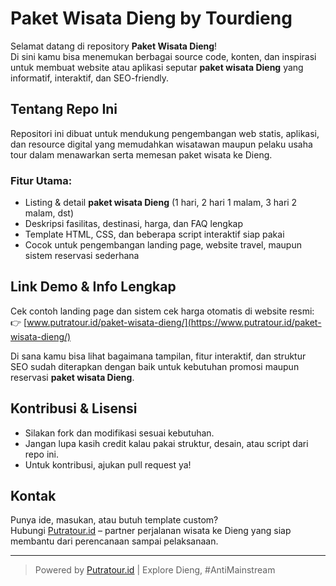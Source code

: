 # Paket Wisata Dieng by Tourdieng

Selamat datang di repository **Paket Wisata Dieng**!  
Di sini kamu bisa menemukan berbagai source code, konten, dan inspirasi untuk membuat website atau aplikasi seputar **paket wisata Dieng** yang informatif, interaktif, dan SEO-friendly.

## Tentang Repo Ini

Repositori ini dibuat untuk mendukung pengembangan web statis, aplikasi, dan resource digital yang memudahkan wisatawan maupun pelaku usaha tour dalam menawarkan serta memesan paket wisata ke Dieng.

### Fitur Utama:
- Listing & detail **paket wisata Dieng** (1 hari, 2 hari 1 malam, 3 hari 2 malam, dst)
- Deskripsi fasilitas, destinasi, harga, dan FAQ lengkap
- Template HTML, CSS, dan beberapa script interaktif siap pakai
- Cocok untuk pengembangan landing page, website travel, maupun sistem reservasi sederhana

## Link Demo & Info Lengkap

Cek contoh landing page dan sistem cek harga otomatis di website resmi:  
👉 [www.putratour.id/paket-wisata-dieng/](https://www.putratour.id/paket-wisata-dieng/)

Di sana kamu bisa lihat bagaimana tampilan, fitur interaktif, dan struktur SEO sudah diterapkan dengan baik untuk kebutuhan promosi maupun reservasi **paket wisata Dieng**.

## Kontribusi & Lisensi

- Silakan fork dan modifikasi sesuai kebutuhan.
- Jangan lupa kasih credit kalau pakai struktur, desain, atau script dari repo ini.
- Untuk kontribusi, ajukan pull request ya!

## Kontak

Punya ide, masukan, atau butuh template custom?  
Hubungi [Putratour.id](https://www.putratour.id/) – partner perjalanan wisata ke Dieng yang siap membantu dari perencanaan sampai pelaksanaan.

---

> Powered by [Putratour.id](https://www.putratour.id/) | Explore Dieng, #AntiMainstream
